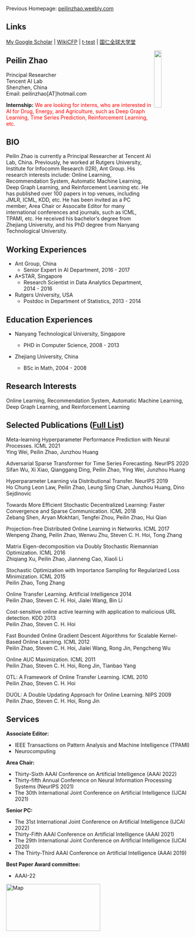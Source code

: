 Previous Homepage: [peilinzhao.weebly.com](http://peilinzhao.weebly.com)
## Links
[My Google Scholar](https://scholar.google.com/citations?user=HPeX_YcAAAAJ&hl=en) | [WikiCFP](http://www.wikicfp.com/cfp/) | [t-test](https://www.graphpad.com/quickcalcs/ttest1/?Format=SD) | [国仁全球大学堂](https://space.bilibili.com/679619486?from=search&seid=2740195925806349207&spm_id_from=333.337.0.0)

<img src= "https://pic3.zhimg.com/80/v2-fb1e3adc22a19a7d9f00a66b8b955172_720w.jpg" width ="20%" align="right"/>

## Peilin Zhao  

Principal Researcher  
Tencent AI Lab  
Shenzhen, China  
Email: peilinzhao[AT]hotmail.com 

 **Internship:**  <font color=red>We are looking for interns, who are interested in AI for Drug, Energy, and Agriculture, such as Deep Graph Learning, Time Series Prediction, Reinforcement Learning, etc.</font>
 
## BIO
Peilin Zhao is currently a Principal Researcher at Tencent AI Lab, China. Previously, he worked at Rutgers University, Institute for Infocomm Research (I2R), Ant Group. His research interests include: Online Learning, Recommendation System, Automatic Machine Learning, Deep Graph Learning, and Reinforcement Learning etc. He has published over 100 papers in top venues, including JMLR, ICML, KDD, etc. He has been invited as a PC member, Area Chair or Assocaite Editor for many international conferences and journals, such as ICML, TPAMI, etc. He received his bachelor’s degree from Zhejiang University, and his PhD degree from Nanyang Technological University.

## Working Experiences  
* Ant Group, China
   - Senior Expert in AI Department, 2016 - 2017  
* A*STAR, Singapore  
    - Research Scientist in Data Analytics Department, 2014 - 2016  
* Rutgers University, USA
    - Postdoc in Department of Statistics, 2013 - 2014  


## Education Experiences
* Nanyang Technological University, Singapore
    - PHD in Computer Science, 2008 - 2013

* Zhejiang University, China
    - BSc in Math, 2004 - 2008

## Research Interests
Online Learning, Recommendation System, Automatic Machine Learning, Deep Graph Learning, and Reinforcement Learning 

## Selected Publications ([Full List](https://dblp.org/pid/84/8411.html))
Meta-learning Hyperparameter Performance Prediction with Neural Processes. ICML 2021  
Ying Wei, Peilin Zhao, Junzhou Huang


Adversarial Sparse Transformer for Time Series Forecasting. NeurIPS 2020  
Sifan Wu, Xi Xiao, Qianggang Ding, Peilin Zhao, Ying Wei, Junzhou Huang


Hyperparameter Learning via Distributional Transfer. NeurIPS 2019  
Ho Chung Leon Law, Peilin Zhao, Leung Sing Chan, Junzhou Huang, Dino Sejdinovic


Towards More Efficient Stochastic Decentralized Learning: Faster Convergence and Sparse Communication. ICML 2018  
Zebang Shen, Aryan Mokhtari, Tengfei Zhou, Peilin Zhao, Hui Qian


Projection-free Distributed Online Learning in Networks. ICML 2017  
Wenpeng Zhang, Peilin Zhao, Wenwu Zhu, Steven C. H. Hoi, Tong Zhang


Matrix Eigen-decomposition via Doubly Stochastic Riemannian Optimization. ICML 2016  
Zhiqiang Xu, Peilin Zhao, Jianneng Cao, Xiaoli Li


Stochastic Optimization with Importance Sampling for Regularized Loss Minimization. ICML 2015  
Peilin Zhao, Tong Zhang

Online Transfer Learning. Artificial  Intelligence 2014  
Peilin Zhao, Steven C. H. Hoi, Jialei Wang, Bin Li

Cost-sensitive online active learning with application to malicious URL detection. KDD 2013  
Peilin Zhao, Steven C. H. Hoi

Fast Bounded Online Gradient Descent Algorithms for Scalable Kernel-Based Online Learning. ICML 2012  
Peilin Zhao, Steven C. H. Hoi, Jialei Wang, Rong Jin, Pengcheng Wu

Online AUC Maximization. ICML 2011  
Peilin Zhao, Steven C. H. Hoi, Rong Jin, Tianbao Yang

OTL: A Framework of Online Transfer Learning. ICML 2010  
Peilin Zhao, Steven C. H. Hoi

DUOL: A Double Updating Approach for Online Learning. NIPS 2009  
Peilin Zhao, Steven C. H. Hoi, Rong Jin

## Services
**Associate Editor:**  
* IEEE Transactions on Pattern Analysis and Machine Intelligence (TPAMI)
* Neurocomputing

**Area Chair:**  
* Thirty-Sixth AAAI Conference on Artificial Intelligence (AAAI 2022)
* Thirty-fifth Annual Conference on Neural Information Processing Systems (NeurIPS 2021)
* The 30th International Joint Conference on Artificial Intelligence (IJCAI 2021)

**Senior PC:**
* The 31st International Joint Conference on Artificial Intelligence (IJCAI 2022)  
* Thirty-Fifth AAAI Conference on Artificial Intelligence (AAAI 2021)  
* The 29th International Joint Conference on Artificial Intelligence (IJCAI 2020)
* The Thirty-Third AAAI Conference on Artificial Intelligence (AAAI 2019)

**Best Paper Award committee:**
* AAAI-22

<a href="https://www.revolvermaps.com/livestats/53qfns0hk2t/"><img src="//rf.revolvermaps.com/h/m/a/0/ff0000/128/0/53qfns0hk2t.png" width="256" height="128" alt="Map" style="border:0;"></a>
